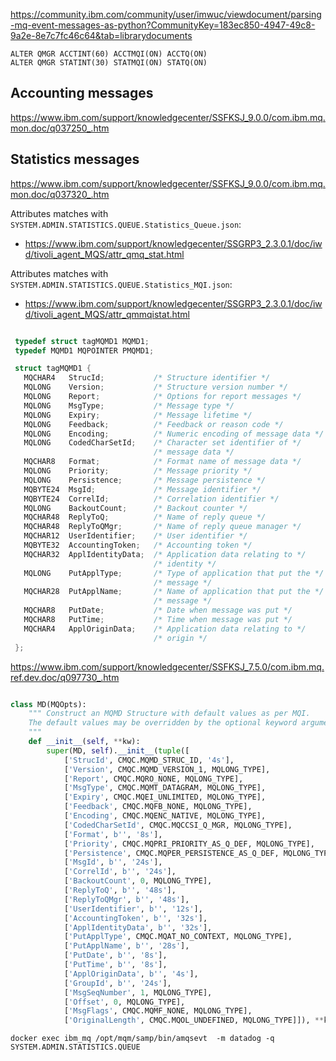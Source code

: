 
https://community.ibm.com/community/user/imwuc/viewdocument/parsing-mq-event-messages-as-python?CommunityKey=183ec850-4947-49c8-9a2e-8e7c7fc46c64&tab=librarydocuments

```
ALTER QMGR ACCTINT(60) ACCTMQI(ON) ACCTQ(ON)
ALTER QMGR STATINT(30) STATMQI(ON) STATQ(ON)
```

## Accounting messages
https://www.ibm.com/support/knowledgecenter/SSFKSJ_9.0.0/com.ibm.mq.mon.doc/q037250_.htm


## Statistics messages
https://www.ibm.com/support/knowledgecenter/SSFKSJ_9.0.0/com.ibm.mq.mon.doc/q037320_.htm

Attributes matches with `SYSTEM.ADMIN.STATISTICS.QUEUE.Statistics_Queue.json`:
- https://www.ibm.com/support/knowledgecenter/SSGRP3_2.3.0.1/doc/iwd/tivoli_agent_MQS/attr_qmq_stat.html

Attributes matches with `SYSTEM.ADMIN.STATISTICS.QUEUE.Statistics_MQI.json`: 
- https://www.ibm.com/support/knowledgecenter/SSGRP3_2.3.0.1/doc/iwd/tivoli_agent_MQS/attr_qmmqistat.html

```c

 typedef struct tagMQMD1 MQMD1;
 typedef MQMD1 MQPOINTER PMQMD1;

 struct tagMQMD1 {
   MQCHAR4   StrucId;           /* Structure identifier */
   MQLONG    Version;           /* Structure version number */
   MQLONG    Report;            /* Options for report messages */
   MQLONG    MsgType;           /* Message type */
   MQLONG    Expiry;            /* Message lifetime */
   MQLONG    Feedback;          /* Feedback or reason code */
   MQLONG    Encoding;          /* Numeric encoding of message data */
   MQLONG    CodedCharSetId;    /* Character set identifier of */
                                /* message data */
   MQCHAR8   Format;            /* Format name of message data */
   MQLONG    Priority;          /* Message priority */
   MQLONG    Persistence;       /* Message persistence */
   MQBYTE24  MsgId;             /* Message identifier */
   MQBYTE24  CorrelId;          /* Correlation identifier */
   MQLONG    BackoutCount;      /* Backout counter */
   MQCHAR48  ReplyToQ;          /* Name of reply queue */
   MQCHAR48  ReplyToQMgr;       /* Name of reply queue manager */
   MQCHAR12  UserIdentifier;    /* User identifier */
   MQBYTE32  AccountingToken;   /* Accounting token */
   MQCHAR32  ApplIdentityData;  /* Application data relating to */
                                /* identity */
   MQLONG    PutApplType;       /* Type of application that put the */
                                /* message */
   MQCHAR28  PutApplName;       /* Name of application that put the */
                                /* message */
   MQCHAR8   PutDate;           /* Date when message was put */
   MQCHAR8   PutTime;           /* Time when message was put */
   MQCHAR4   ApplOriginData;    /* Application data relating to */
                                /* origin */
 };
```
https://www.ibm.com/support/knowledgecenter/SSFKSJ_7.5.0/com.ibm.mq.ref.dev.doc/q097730_.htm


```python

class MD(MQOpts):
    """ Construct an MQMD Structure with default values as per MQI.
    The default values may be overridden by the optional keyword arguments 'kw'.
    """
    def __init__(self, **kw):
        super(MD, self).__init__(tuple([
            ['StrucId', CMQC.MQMD_STRUC_ID, '4s'],
            ['Version', CMQC.MQMD_VERSION_1, MQLONG_TYPE],
            ['Report', CMQC.MQRO_NONE, MQLONG_TYPE],
            ['MsgType', CMQC.MQMT_DATAGRAM, MQLONG_TYPE],
            ['Expiry', CMQC.MQEI_UNLIMITED, MQLONG_TYPE],
            ['Feedback', CMQC.MQFB_NONE, MQLONG_TYPE],
            ['Encoding', CMQC.MQENC_NATIVE, MQLONG_TYPE],
            ['CodedCharSetId', CMQC.MQCCSI_Q_MGR, MQLONG_TYPE],
            ['Format', b'', '8s'],
            ['Priority', CMQC.MQPRI_PRIORITY_AS_Q_DEF, MQLONG_TYPE],
            ['Persistence', CMQC.MQPER_PERSISTENCE_AS_Q_DEF, MQLONG_TYPE],
            ['MsgId', b'', '24s'],
            ['CorrelId', b'', '24s'],
            ['BackoutCount', 0, MQLONG_TYPE],
            ['ReplyToQ', b'', '48s'],
            ['ReplyToQMgr', b'', '48s'],
            ['UserIdentifier', b'', '12s'],
            ['AccountingToken', b'', '32s'],
            ['ApplIdentityData', b'', '32s'],
            ['PutApplType', CMQC.MQAT_NO_CONTEXT, MQLONG_TYPE],
            ['PutApplName', b'', '28s'],
            ['PutDate', b'', '8s'],
            ['PutTime', b'', '8s'],
            ['ApplOriginData', b'', '4s'],
            ['GroupId', b'', '24s'],
            ['MsgSeqNumber', 1, MQLONG_TYPE],
            ['Offset', 0, MQLONG_TYPE],
            ['MsgFlags', CMQC.MQMF_NONE, MQLONG_TYPE],
            ['OriginalLength', CMQC.MQOL_UNDEFINED, MQLONG_TYPE]]), **kw)

```

```
docker exec ibm_mq /opt/mqm/samp/bin/amqsevt  -m datadog -q SYSTEM.ADMIN.STATISTICS.QUEUE
```
